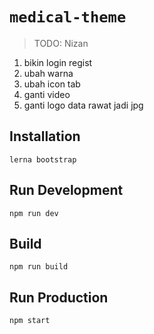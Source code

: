 # `medical-theme`

> TODO: 
Nizan
1. bikin login regist
2. ubah warna
3. ubah icon tab
4. ganti video
5. ganti logo data rawat jadi jpg

## Installation

```
lerna bootstrap
```

## Run Development

```
npm run dev
```

## Build

```
npm run build
```

## Run Production

```
npm start
```
